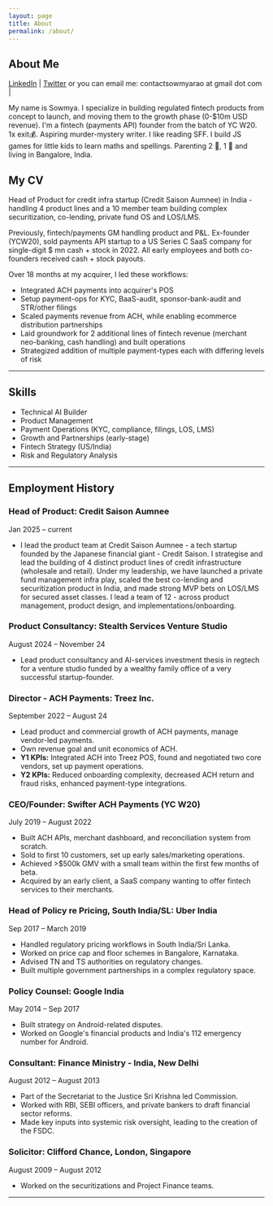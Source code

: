 ```yaml
---
layout: page
title: About
permalink: /about/
---
```


## About Me

 [LinkedIn](https://www.linkedin.com/in/legaljargon/) | [Twitter](https://twitter.com/sowmyarao_) or you can email me: contactsowmyarao at gmail dot com |

My name is Sowmya. I specialize in building regulated fintech products from concept to launch, and moving them to the growth phase (0-$10m USD revenue). I'm a fintech (payments API) founder from the batch of YC W20. 1x exit💰. Aspiring murder-mystery writer. I like reading SFF. I build JS games for little kids to learn maths and spellings. Parenting 2 👦, 1 🐶 and living in Bangalore, India.  

## **My CV**

Head of Product for credit infra startup (Credit Saison Aumnee) in India - handling 4 product lines and a 10 member team building complex securitization, co-lending, private fund OS and LOS/LMS. 

Previously, fintech/payments GM handling product and P&L. Ex-founder (YCW20), sold payments API startup to a US Series C SaaS company for single-digit $ mn cash + stock in 2022. All early employees and both co-founders received cash + stock payouts.

Over 18 months at my acquirer, I led these workflows:
- Integrated ACH payments into acquirer's POS
- Setup payment-ops for KYC, BaaS-audit, sponsor-bank-audit and STR/other filings 
- Scaled payments revenue from ACH, while enabling ecommerce distribution partnerships
- Laid groundwork for 2 additional lines of fintech revenue (merchant neo-banking, cash handling) and built operations
- Strategized addition of multiple payment-types each with differing levels of risk
  
---

## **Skills**
- Technical AI Builder
- Product Management
- Payment Operations (KYC, compliance, filings, LOS, LMS)
- Growth and Partnerships (early-stage)
- Fintech Strategy (US/India)
- Risk and Regulatory Analysis
---

## **Employment History**

### Head of Product: Credit Saison Aumnee
Jan 2025 – current
- I lead the product team at Credit Saison Aumnee - a tech startup founded by the Japanese financial giant - Credit Saison. I strategise and lead the building of 4 distinct product lines of credit infrastructure (wholesale and retail). Under my leadership, we have launched a private fund management infra play, scaled the best co-lending and securitization product in India, and made strong MVP bets on LOS/LMS for secured asset classes. I lead a team of 12 - across product management, product design, and implementations/onboarding.  


### Product Consultancy: Stealth Services Venture Studio
August 2024 – November 24
- Lead product consultancy and AI-services investment thesis in regtech for a venture studio funded by a wealthy family office of a very successful startup-founder. 

### Director - ACH Payments: Treez Inc.
September 2022 – August 24

- Lead product and commercial growth of ACH payments, manage vendor-led payments.
- Own revenue goal and unit economics of ACH.
- **Y1 KPIs:** Integrated ACH into Treez POS, found and negotiated two core vendors, set up payment operations.
- **Y2 KPIs:** Reduced onboarding complexity, decreased ACH return and fraud risks, enhanced payment-type integrations.

### CEO/Founder: Swifter ACH Payments (YC W20) 
July 2019 – August 2022

- Built ACH APIs, merchant dashboard, and reconciliation system from scratch.
- Sold to first 10 customers, set up early sales/marketing operations.
- Achieved >$500k GMV with a small team within the first few months of beta.
- Acquired by an early client, a SaaS company wanting to offer fintech services to their merchants.

### Head of Policy re Pricing, South India/SL: Uber India
Sep 2017 – March 2019

- Handled regulatory pricing workflows in South India/Sri Lanka.
- Worked on price cap and floor schemes in Bangalore, Karnataka.
- Advised TN and TS authorities on regulatory changes.
- Built multiple government partnerships in a complex regulatory space.

### Policy Counsel: Google India
May 2014 – Sep 2017

- Built strategy on Android-related disputes.
- Worked on Google's financial products and India's 112 emergency number for Android.

### Consultant: Finance Ministry - India, New Delhi
August 2012 – August 2013

- Part of the Secretariat to the Justice Sri Krishna led Commission.
- Worked with RBI, SEBI officers, and private bankers to draft financial sector reforms.
- Made key inputs into systemic risk oversight, leading to the creation of the FSDC.

### Solicitor: Clifford Chance, London, Singapore
August 2009 – August 2012

- Worked on the securitizations and Project Finance teams.
  
---

